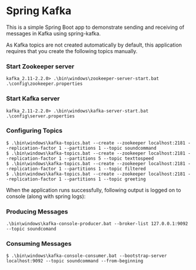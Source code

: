 # Spring Kafka

This is a simple Spring Boot app to demonstrate sending and receiving of messages in Kafka using spring-kafka.

As Kafka topics are not created automatically by default, this application requires that you create the following topics manually.

### Start Zookeeper server
`kafka_2.11-2.2.0> .\bin\windows\zookeeper-server-start.bat .\config\zookeeper.properties`

### Start Kafka server
`kafka_2.11-2.2.0> .\bin\windows\kafka-server-start.bat .\config\server.properties`

### Configuring Topics

`$ .\bin\windows\kafka-topics.bat --create --zookeeper localhost:2181 --replication-factor 1 --partitions 1 --topic soundcommand`<br>
`$ .\bin\windows\kafka-topics.bat --create --zookeeper localhost:2181 --replication-factor 1 --partitions 5 --topic texttospeed`<br>
`$ .\bin\windows\kafka-topics.bat --create --zookeeper localhost:2181 --replication-factor 1 --partitions 1 --topic filtered`<br>
`$ .\bin\windows\kafka-topics.bat --create --zookeeper localhost:2181 --replication-factor 1 --partitions 1 --topic greeting`<br>

When the application runs successfully, following output is logged on to console (along with spring logs):

### Producing Messages
`.\bin\windows\kafka-console-producer.bat --broker-list 127.0.0.1:9092 --topic soundcomand`

### Consuming Messages

`$ .\bin\windows\kafka-console-consumer.bat --bootstrap-server localhost:9092 --topic soundcommand --from-beginning`<br>


